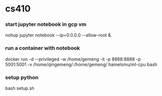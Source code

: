 # cs410

### start jupyter notebook in gcp vm
nohup jupyter notebook --ip=0.0.0.0 --allow-root &

### run a container with notebook
docker run -d --privileged -w /home/gemeng -it -p 8888:8888 -p 5001:5001 -v /home/qingemeng/:/home/gemeng/ hamelsmu/ml-cpu bash

### setup python
bash setup.sh
